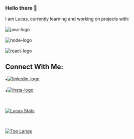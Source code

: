 ### Hello there 👋

I am Lucas, currently learning and working on projects with:
<br>
<br>
<img src="https://img.shields.io/badge/JavaScript-F7DF1E?style=for-the-badge&logo=javascript&logoColor=black" alt='java-logo'>
<br>
<br>
<img src="https://img.shields.io/badge/Node.js-43853D?style=for-the-badge&logo=node.js&logoColor=white" alt='node-logo'>
<br>
<br>
<img src="https://img.shields.io/badge/React-20232A?style=for-the-badge&logo=react&logoColor=61DAFB" alt='react-logo'>
<br>
<h2>Connect With Me:</h2>
<b style="vertical-align: middle;">•</b><a href="https://www.linkedin.com/in/lucas-souza-192523207/" target="_blank"><img src="https://img.shields.io/badge/LinkedIn-0077B5?style=for-the-badge&logo=linkedin&logoColor=white" alt=linkedin-logo></a>
<br>
<br>
<b style="vertical-align: middle;">•</b><a href="https://www.instagram.com/goodlucas33/" target="_blank"><img src="https://img.shields.io/badge/Instagram-E4405F?style=for-the-badge&logo=instagram&logoColor=white" alt=insta-logo></a>
<br>
<br>
<br>

[![Lucas Stats](https://github-readme-stats.vercel.app/api?username=LucasSouza0101)](https://github.com/anuraghazra/github-readme-stats)
<br>
<br>
<br>

[![Top Langs](https://github-readme-stats.vercel.app/api/top-langs/?username=LucasSouza0101)](https://github.com/anuraghazra/github-readme-stats)





